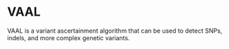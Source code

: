 # VAAL

VAAL is a variant ascertainment algorithm that can be used to detect SNPs, indels, and more complex genetic variants.
